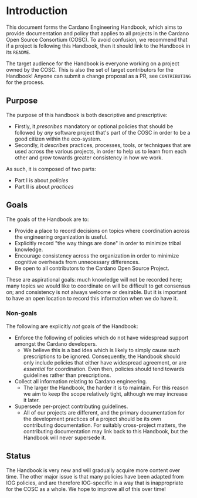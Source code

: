# Introduction

This document forms the Cardano Engineering Handbook, which aims to provide documentation and policy that applies to all projects in the Cardano Open Source Consortium (COSC).
To avoid confusion, we recommend that if a project is following this Handbook, then it should link to the Handbook in its `README`.

The target audience for the Handbook is everyone working on a project owned by the COSC.
This is also the set of target contributors for the Handbook!
Anyone can submit a change proposal as a PR, see `CONTRIBUTING` for the process.

## Purpose

The purpose of this handbook is both descriptive and prescriptive:

* Firstly, it _prescribes_ mandatory or optional policies that should be followed by _any_ software project that's part of the COSC in order to be a good citizen within the eco-system.
* Secondly, it _describes_ practices, processes, tools, or techniques that are used across the various projects, in order to help us to learn from each other and grow towards greater consistency in how we work.

As such, it is composed of two parts:

* Part I is about _policies_
* Part II is about _practices_

## Goals

The goals of the Handbook are to:
* Provide a place to record decisions on topics where coordination across the engineering organization is useful.
* Explicitly record "the way things are done" in order to minimize tribal knowledge.
* Encourage consistency across the organization in order to minimize cognitive overheads from unnecessary differences.
* Be open to all contributors to the Cardano Open Source Project.

These are aspirational goals: much knowledge will not be recorded here; many topics we would like to coordinate on will be difficult to get consensus on; and consistency is not always welcome or desirable.
But it is important to have an open location to record this information when we do have it.

### Non-goals

The following are explicitly _not_ goals of the Handbook:
* Enforce the following of policies which do not have widespread support amongst the Cardano developers. 
    * We believe this is a bad idea which is likely to simply cause such prescriptions to be ignored. Consequently, the Handbook should only include policies that either have widespread agreement, or are _essential_ for coordination. Even then, policies should tend towards guidelines rather than prescriptions.
* Collect all information relating to Cardano engineering. 
    * The larger the Handbook, the harder it is to maintain. For this reason we aim to keep the scope relatively tight, although we may increase it later.
* Supersede per-project contributing guidelines. 
    * All of our projects are different, and the primary documentation for the development practices of a project should be its own contributing documentation. For suitably cross-project matters, the contributing documentation may link back to this Handbook, but the Handbook will never supersede it.

## Status

The Handbook is very new and will gradually acquire more content over time.
The other major issue is that many policies have been adapted from IOG policies, and are therefore IOG-specific in a way that is inappropriate for the COSC as a whole.
We hope to improve all of this over time!
